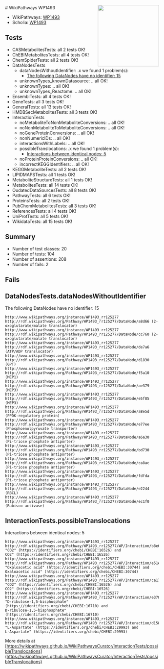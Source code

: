 <img style="float: right; width: 200px" src="https://upload.wikimedia.org/wikipedia/commons/thumb/8/83/Wplogo_with_text_500.png/640px-Wplogo_with_text_500.png" />
# WikiPathways WP1493

* WikiPathways: [WP1493](https://new.wikipathways.org/pathways/WP1493)
* Scholia: [WP1493](https://scholia.toolforge.org/wikipathways/WP1493)
## Tests
* CASMetabolitesTests: all 2 tests OK!
* ChEBIMetabolitesTests: all 4 tests OK!
* ChemSpiderTests: all 2 tests OK!
* DataNodesTests
    * dataNodesWithoutIdentifier: .x we found 1 problem(s):
        * [The following DataNodes have no identifier: 15](#8792c495)
    * unknownTypes_knownDatasource: .. all OK!
    * unknownTypes: .. all OK!
    * unknownTypes_Reactome: .. all OK!
* EnsemblTests: all 4 tests OK!
* GeneTests: all 3 tests OK!
* GeneralTests: all 13 tests OK!
* HMDBSecMetabolitesTests: all 3 tests OK!
* InteractionTests
    * noMetaboliteToNonMetaboliteConversions: .. all OK!
    * noNonMetaboliteToMetaboliteConversions: .. all OK!
    * noGeneProteinConversions: .. all OK!
    * nonNumericIDs: .. all OK!
    * interactionsWithLabels: .. all OK!
    * possibleTranslocations: .x we found 1 problem(s):
        * [Interactions between identical nodes: 5](#1c11820a)
    * noProteinProteinConversions: .. all OK!
    * incorrectKEGGIdentifiers: .. all OK!
* KEGGMetaboliteTests: all 2 tests OK!
* LIPIDMAPSTests: all 1 tests OK!
* MetaboliteStructureTests: all 1 tests OK!
* MetabolitesTests: all 14 tests OK!
* OudatedDataSourcesTests: all 8 tests OK!
* PathwayTests: all 6 tests OK!
* ProteinsTests: all 2 tests OK!
* PubChemMetabolitesTests: all 3 tests OK!
* ReferencesTests: all 4 tests OK!
* UniProtTests: all 5 tests OK!
* WikidataTests: all 15 tests OK!


## Summary

* Number of test classes: 20
* Number of tests: 104
* Number of assertions: 208
* Number of fails: 2

## Fails

<a name="8792c495" />

## DataNodesTests.dataNodesWithoutIdentifier

The following DataNodes have no identifier: 15
```
http://www.wikipathways.org/instance/WP1493_rr125277 http://rdf.wikipathways.org/Pathway/WP1493_rr125277/DataNode/a8d66 (2-oxoglutarate/malate translocator)
http://www.wikipathways.org/instance/WP1493_rr125277 http://rdf.wikipathways.org/Pathway/WP1493_rr125277/DataNode/cc760 (2-oxoglutarate/malate translocator)
http://www.wikipathways.org/instance/WP1493_rr125277 http://rdf.wikipathways.org/Pathway/WP1493_rr125277/DataNode/de7a6 (ATP/ADP translocator)
http://www.wikipathways.org/instance/WP1493_rr125277 http://rdf.wikipathways.org/Pathway/WP1493_rr125277/DataNode/d1830 (GPT)
http://www.wikipathways.org/instance/WP1493_rr125277 http://rdf.wikipathways.org/Pathway/WP1493_rr125277/DataNode/f5a10 (MEP1)
http://www.wikipathways.org/instance/WP1493_rr125277 http://rdf.wikipathways.org/Pathway/WP1493_rr125277/DataNode/ae379 (MEP3)
http://www.wikipathways.org/instance/WP1493_rr125277 http://rdf.wikipathways.org/Pathway/WP1493_rr125277/DataNode/e5f85 (MEP3)
http://www.wikipathways.org/instance/WP1493_rr125277 http://rdf.wikipathways.org/Pathway/WP1493_rr125277/DataNode/a8e5d (PPDK-regulatory protein)
http://www.wikipathways.org/instance/WP1493_rr125277 http://rdf.wikipathways.org/Pathway/WP1493_rr125277/DataNode/e77ee (Phosphoenolpyruvate transporter)
http://www.wikipathways.org/instance/WP1493_rr125277 http://rdf.wikipathways.org/Pathway/WP1493_rr125277/DataNode/a6a30 (Pi-triose phosphate antiporter)
http://www.wikipathways.org/instance/WP1493_rr125277 http://rdf.wikipathways.org/Pathway/WP1493_rr125277/DataNode/bd730 (Pi-triose phosphate antiporter)
http://www.wikipathways.org/instance/WP1493_rr125277 http://rdf.wikipathways.org/Pathway/WP1493_rr125277/DataNode/ca8ac (Pi-triose phosphate antiporter)
http://www.wikipathways.org/instance/WP1493_rr125277 http://rdf.wikipathways.org/Pathway/WP1493_rr125277/DataNode/fdfda (Pi-triose phosphate antiporter)
http://www.wikipathways.org/instance/WP1493_rr125277 http://rdf.wikipathways.org/Pathway/WP1493_rr125277/DataNode/e2244 (RBCL)
http://www.wikipathways.org/instance/WP1493_rr125277 http://rdf.wikipathways.org/Pathway/WP1493_rr125277/DataNode/ec1f0 (Rubisco activase)
```

<a name="1c11820a" />

## InteractionTests.possibleTranslocations

Interactions between identical nodes: 5
```
http://www.wikipathways.org/instance/WP1493_rr125277 http://rdf.wikipathways.org/Pathway/WP1493_rr125277/WP/Interaction/b8e60 "CO2" (https://identifiers.org/chebi/CHEBI:16526) and 
CO2" (https://identifiers.org/chebi/CHEBI:16526)
http://www.wikipathways.org/instance/WP1493_rr125277 http://rdf.wikipathways.org/Pathway/WP1493_rr125277/WP/Interaction/e51e5 "Oxaloacetic acid" (https://identifiers.org/chebi/CHEBI:30744) and 
Oxaloacetic acid" (https://identifiers.org/chebi/CHEBI:30744)
http://www.wikipathways.org/instance/WP1493_rr125277 http://rdf.wikipathways.org/Pathway/WP1493_rr125277/WP/Interaction/ca170 "CO2" (https://identifiers.org/chebi/CHEBI:16526) and 
CO2" (https://identifiers.org/chebi/CHEBI:16526)
http://www.wikipathways.org/instance/WP1493_rr125277 http://rdf.wikipathways.org/Pathway/WP1493_rr125277/WP/Interaction/e3784 "D-ribulose-1,5-bisphosphate" (https://identifiers.org/chebi/CHEBI:16710) and 
D-ribulose-1,5-bisphosphate" (https://identifiers.org/chebi/CHEBI:16710)
http://www.wikipathways.org/instance/WP1493_rr125277 http://rdf.wikipathways.org/Pathway/WP1493_rr125277/WP/Interaction/d1588 "L-Aspartate" (https://identifiers.org/chebi/CHEBI:29993) and 
L-Aspartate" (https://identifiers.org/chebi/CHEBI:29993)
```

More details at [https://wikipathways.github.io/WikiPathwaysCurator/InteractionTests/possibleTranslocations](https://wikipathways.github.io/WikiPathwaysCurator/InteractionTests/possibleTranslocations)

